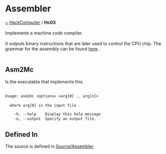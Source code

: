 <a id="assembler"></a>
<h1>Assembler</h1>
<a id="a01566"></a>
<a href="https://github.com/CharlesCarley/HackComputer#~">~</a>
<a href="index.md#index">HackComputer</a>
<span class="inline-text">/</span>
<span class="bold-text"><b>Hc03</b></span>
<br/>
<br/>
<span class="inline-text">Implements a machine code compiler.</span>
<br/>
<br/>
<span class="inline-text">
It outputs binary instructions that are later used to control the CPU chip. The grammar for the assembly can be found </span>
<a href="../../Source/Assembler/ASM.grm#here">here</a>
<span class="inline-text">. </span>
<br/>
<br/>
<a id="a01566_1hc03asm2mc"></a>
<a id="asm2mc"></a>
<h2>Asm2Mc</h2>
<span class="inline-text">Is the executable that implements this. </span>
<br/>
<br/>

```txt
Usage: asm2mc <options> <arg[0] .. arg[n]>
  
  where arg[0] is the input file

    -h, --help    Display this help message
    -o, --output  Specify an output file.
```
<a id="a01566_1hc03defined"></a>
<a id="defined-in"></a>
<h2>Defined In</h2>
<span class="inline-text">The source is defined in </span>
<a href="../../Source/Assembler/#source-assembler">Source/Assembler</a>
</div>
</div>
</body>
</html>
